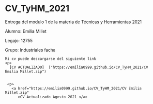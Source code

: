# CV_TyHM_2021
<p>
  
  Entrega del modulo 1 de la materia de Técnicas y Herramientas  2021
  <p>
    Alumno: Emilia Millet
    <p>
      Legajo: 12755
      <p>
      Grupo: Industriales facha
  <p>
    
    Mi cv puede descargarse del siguiente link
    <p>
      [CV ACTUALIZADO]  ("https://emilia0999.github.io/CV_TyHM_2021/CV Emilia Millet.zip")
      
      
     <p>
       <a href="https://emilia0999.github.io/CV_TyHM_2021/CV Emilia Millet.zip"
          >CV Actualizado Agosto 2021 </a>

       
       
